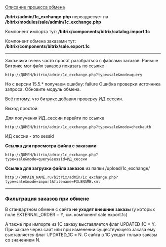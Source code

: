 [Описание процесса обмена](http://dev.1c-bitrix.ru/api_help/sale/algorithms/data_2_site.php)

**/bitrix/admin/1c_exchange.php** переадресует на **/bitrix/modules/sale/admin/1c_exchange.php**

Компонент импорта тут: **/bitrix/components/bitrix/catalog.import.1c**

Компонент обмена заказами тут: **/bitrix/components/bitrix/sale.export.1c**

***

Заказчики очень часто просят разобраться с файлами заказов. Раньше Битрикс мог файл заказов показать по ссылке 
```
http://ДОМЕН/bitrix/admin/1c_exchange.php?type=sale&mode=query
```
Но с версии 15.5.* получаем ошибку: failure Ошибка проверки источника запроса. Обновите модуль обмена.

Всё потому, что битрикс добавил проверку ИД сессии.

Выход простой:

Для получения ИД_сессии перейти по ссылке
```
http://ДОМЕН/bitrix/admin/1c_exchange.php?type=sale&mode=checkauth
```
ИД сессии - это sessid

**Ссылка для просмотра файла с заказами**
```
http://ДОМЕН/bitrix/admin/1c_exchange.php?type=sale&mode=query&sessid=ИД_сессии
```

**Ссылка для загрузки файла заказов** из папки /upload/1c_exchange/
```
http://DOMAIN_NAME.ru/bitrix/admin/1c_exchange.php?type=sale&mode=import&filename=FILENAME.xml
```

***

### Фильтрация заказов при обмене

В стандартном обмене с сайта **не уходят внешние заказы** (у которых поле EXTERNAL_ORDER = Y, см. компонент sale.export.1c)

А также при импорте из 1С заказу выставляется флаг UPDATED_1C = Y. При заказе через сайт или при изменении существующего заказа ему выставляется флаг UPDATED_1C = N. C сайта в 1С уходят только заказы со значением N.